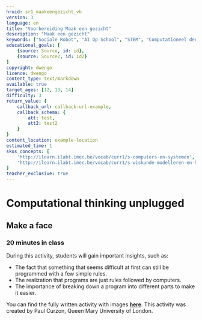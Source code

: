 ```yaml
---
hruid: sr1_maakeengezicht_vb
version: 3
language: en
title: "Voorbereiding Maak een gezicht"
description: "Maak een gezicht"
keywords: ["Sociale Robot", "AI Op School", "STEM", "Computationeel denken", "Grafisch programmeren"]
educational_goals: [
    {source: Source, id: id}, 
    {source: Source2, id: id2}
]
copyright: dwengo
licence: dwengo
content_type: text/markdown
available: true
target_ages: [12, 13, 14]
difficulty: 3
return_value: {
    callback_url: callback-url-example,
    callback_schema: {
        att: test,
        att2: test2
    }
}
content_location: example-location
estimated_time: 1
skos_concepts: [
    'http://ilearn.ilabt.imec.be/vocab/curr1/s-computers-en-systemen', 
    'http://ilearn.ilabt.imec.be/vocab/curr1/s-wiskunde-modelleren-en-heuristiek'
]
teacher_exclusive: true
---
```

# Computational thinking unplugged
## Make a face
### 20 minutes in class

During this activity, students will gain important insights, such as:

* The fact that something that seems difficult at first can still be programmed with a few simple rules.
* The realization that programs are just rules followed by computers.
* The importance of breaking down a program into different parts to make it easier.

You can find the fully written activity with images [**here**](embed/maakeengezicht_activiteit.pdf "Activity 'Make a face'"). This activity was created by Paul Curzon, Queen Mary University of London.